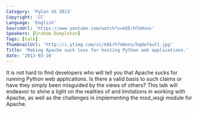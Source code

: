 ```yaml
---
Category: 'PyCon US 2013'
Copyright: 'CC'
Language: 'English'
SourceUrl: 'https://www.youtube.com/watch?v=k6Erh7oHvns'
Speakers: [Graham Dumpleton]
Tags: [talk]
ThumbnailUrl: 'http://i.ytimg.com/vi/k6Erh7oHvns/hqdefault.jpg'
Title: 'Making Apache suck less for hosting Python web applications.'
date: '2013-03-16'
---
```

It is not hard to find developers who will tell you that Apache sucks for running Python web applications. Is there a valid basis to such claims or have they simply been misguided by the views of others? This talk will endeavor to shine a light on the realities of and limitations in working with Apache, as well as the challenges in implementing the mod_wsgi module for Apache.